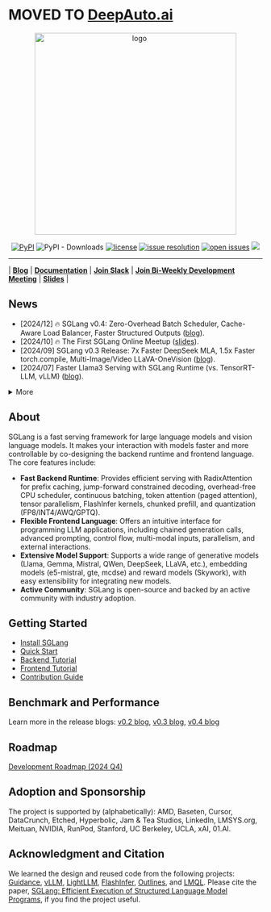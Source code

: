 # **MOVED TO [DeepAuto.ai](https://github.com/DeepAuto-AI/sglang)**


<div align="center"  id="sglangtop">
<img src="https://raw.githubusercontent.com/sgl-project/sglang/main/assets/logo.png" alt="logo" width="400" margin="10px"></img>

[![PyPI](https://img.shields.io/pypi/v/sglang)](https://pypi.org/project/sglang)
![PyPI - Downloads](https://img.shields.io/pypi/dm/sglang)
[![license](https://img.shields.io/github/license/sgl-project/sglang.svg)](https://github.com/sgl-project/sglang/tree/main/LICENSE)
[![issue resolution](https://img.shields.io/github/issues-closed-raw/sgl-project/sglang)](https://github.com/sgl-project/sglang/issues)
[![open issues](https://img.shields.io/github/issues-raw/sgl-project/sglang)](https://github.com/sgl-project/sglang/issues)
[![](https://img.shields.io/badge/Gurubase-(experimental)-006BFF)](https://gurubase.io/g/sglang)

</div>

--------------------------------------------------------------------------------

| [**Blog**](https://lmsys.org/blog/2024-07-25-sglang-llama3/)
| [**Documentation**](https://docs.sglang.ai/)
| [**Join Slack**](https://slack.sglang.ai/)
| [**Join Bi-Weekly Development Meeting**](https://meeting.sglang.ai/)
| [**Slides**](https://github.com/sgl-project/sgl-learning-materials?tab=readme-ov-file#slides) |

## News
- [2024/12] 🔥 SGLang v0.4: Zero-Overhead Batch Scheduler, Cache-Aware Load Balancer, Faster Structured Outputs ([blog](https://lmsys.org/blog/2024-12-04-sglang-v0-4/)).
- [2024/10] 🔥 The First SGLang Online Meetup ([slides](https://github.com/sgl-project/sgl-learning-materials?tab=readme-ov-file#the-first-sglang-online-meetup)).
- [2024/09] SGLang v0.3 Release: 7x Faster DeepSeek MLA, 1.5x Faster torch.compile, Multi-Image/Video LLaVA-OneVision ([blog](https://lmsys.org/blog/2024-09-04-sglang-v0-3/)).
- [2024/07] Faster Llama3 Serving with SGLang Runtime (vs. TensorRT-LLM, vLLM) ([blog](https://lmsys.org/blog/2024-07-25-sglang-llama3/)).

<details>
<summary>More</summary>

- [2024/02] SGLang enables **3x faster JSON decoding** with compressed finite state machine ([blog](https://lmsys.org/blog/2024-02-05-compressed-fsm/)).
- [2024/04] SGLang is used by the official **LLaVA-NeXT (video)** release ([blog](https://llava-vl.github.io/blog/2024-04-30-llava-next-video/)).
- [2024/01] SGLang provides up to **5x faster inference** with RadixAttention ([blog](https://lmsys.org/blog/2024-01-17-sglang/)).
- [2024/01] SGLang powers the serving of the official **LLaVA v1.6** release demo ([usage](https://github.com/haotian-liu/LLaVA?tab=readme-ov-file#demo)).

</details>

## About
SGLang is a fast serving framework for large language models and vision language models.
It makes your interaction with models faster and more controllable by co-designing the backend runtime and frontend language.
The core features include:

- **Fast Backend Runtime**: Provides efficient serving with RadixAttention for prefix caching, jump-forward constrained decoding, overhead-free CPU scheduler, continuous batching, token attention (paged attention), tensor parallelism, FlashInfer kernels, chunked prefill, and quantization (FP8/INT4/AWQ/GPTQ).
- **Flexible Frontend Language**: Offers an intuitive interface for programming LLM applications, including chained generation calls, advanced prompting, control flow, multi-modal inputs, parallelism, and external interactions.
- **Extensive Model Support**: Supports a wide range of generative models (Llama, Gemma, Mistral, QWen, DeepSeek, LLaVA, etc.), embedding models (e5-mistral, gte, mcdse) and reward models (Skywork), with easy extensibility for integrating new models.
- **Active Community**: SGLang is open-source and backed by an active community with industry adoption.

## Getting Started
- [Install SGLang](https://docs.sglang.ai/start/install.html)
- [Quick Start](https://docs.sglang.ai/start/send_request.html)
- [Backend Tutorial](https://docs.sglang.ai/backend/openai_api_completions.html)
- [Frontend Tutorial](https://docs.sglang.ai/frontend/frontend.html)
- [Contribution Guide](https://docs.sglang.ai/references/contribution_guide.html)

## Benchmark and Performance
Learn more in the release blogs: [v0.2 blog](https://lmsys.org/blog/2024-07-25-sglang-llama3/), [v0.3 blog](https://lmsys.org/blog/2024-09-04-sglang-v0-3/), [v0.4 blog](https://lmsys.org/blog/2024-12-04-sglang-v0-4/)

## Roadmap
[Development Roadmap (2024 Q4)](https://github.com/sgl-project/sglang/issues/1487)

## Adoption and Sponsorship
The project is supported by (alphabetically): AMD, Baseten, Cursor, DataCrunch, Etched, Hyperbolic, Jam & Tea Studios, LinkedIn, LMSYS.org, Meituan, NVIDIA, RunPod, Stanford, UC Berkeley, UCLA, xAI, 01.AI.

## Acknowledgment and Citation
We learned the design and reused code from the following projects: [Guidance](https://github.com/guidance-ai/guidance), [vLLM](https://github.com/vllm-project/vllm), [LightLLM](https://github.com/ModelTC/lightllm), [FlashInfer](https://github.com/flashinfer-ai/flashinfer), [Outlines](https://github.com/outlines-dev/outlines), and [LMQL](https://github.com/eth-sri/lmql). Please cite the paper, [SGLang: Efficient Execution of Structured Language Model Programs](https://arxiv.org/abs/2312.07104), if you find the project useful.
